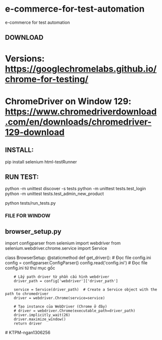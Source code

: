 # e-commerce-for-test-automation
e-commerce for test automation

## DOWNLOAD
# Versions: https://googlechromelabs.github.io/chrome-for-testing/
# ChromeDriver on Window 129: https://www.chromedriverdownload.com/en/downloads/chromedriver-129-download


## INSTALL:
pip install selenium html-testRunner



## RUN TEST:
python -m unittest discover -s tests
python -m unittest tests.test_login
python -m unittest tests.test_admin_new_product

python tests/run_tests.py



### FILE FOR WINDOW
## browser_setup.py
import configparser
from selenium import webdriver
from selenium.webdriver.chrome.service import Service

class BrowserSetup:
    @staticmethod
    def get_driver():
        # Đọc file config.ini
        config = configparser.ConfigParser()
        config.read('config.ini')  # Đọc file config.ini từ thư mục gốc

        # Lấy path driver từ phần cấu hình webdriver
        driver_path = config['webdriver']['driver_path']

        service = Service(driver_path)  # Create a Service object with the path to chromedriver
        driver = webdriver.Chrome(service=service)

        # Tạo instance của WebDriver (Chrome ở đây)
        # driver = webdriver.Chrome(executable_path=driver_path)
        driver.implicitly_wait(26)
        driver.maximize_window()
        return driver

#   K T P M - n g a n 1 3 0 6 2 5 6  
 